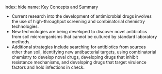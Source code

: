 index: hide
name: Key Concepts and Summary

  * Current research into the development of antimicrobial drugs involves the use of high-throughput screening and combinatorial chemistry technologies.
  * New technologies are being developed to discover novel antibiotics from soil microorganisms that cannot be cultured by standard laboratory methods.
  * Additional strategies include searching for antibiotics from sources other than soil, identifying new antibacterial targets, using combinatorial chemistry to develop novel drugs, developing drugs that inhibit resistance mechanisms, and developing drugs that target virulence factors and hold infections in check.
